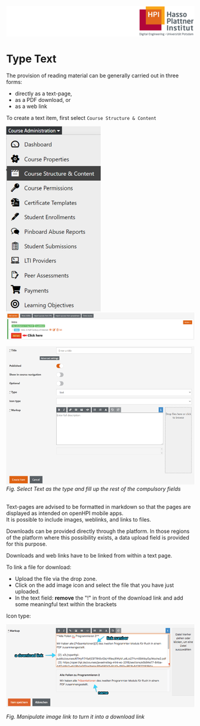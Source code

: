 ![HPI Logo](../../../img/HPI_Logo.png)

# Type Text

The provision of reading material can be generally carried out in three forms: 

 - directly as a text-page, 
 - as a PDF download, or 
 - as a web link

To create a text item, first select `Course Structure & Content`  

![Text admin](../../../img/course_admin_items/course_structure_content.png)  
![Text item](../../../img/features/itemtypes/survey_admin.png)

![adding text](../../../img/features/itemtypes/text_item1.png)  
*Fig. Select Text as the type and fill up the rest of the compulsory fields*  
<br>
  
Text-pages are advised to be formatted in markdown so that the pages are displayed as intended on openHPI mobile apps.  
It is possible to include images, weblinks, and links to files. 

Downloads can be provided directly through the platform. In those regions of the platform where this possibility exists, a data upload field is provided for this purpose.

Downloads and web links have to be linked from within a text page.

To link a file for download:

- Upload the file via the drop zone.
- Click on the add image icon and select the file that you have just uploaded.
- In the text field: **remove** the "!" in front of the download link and add some meaningful text within the brackets

Icon type:

![linking files for download](../../../img/05/link_for_down.png)

*Fig. Manipulate image link to turn it into a download link*

